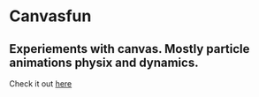 # Canvasfun
## Experiements with canvas. Mostly particle animations physix and dynamics.

Check it out [here](https://sukalas.github.io/canvasfun/)
